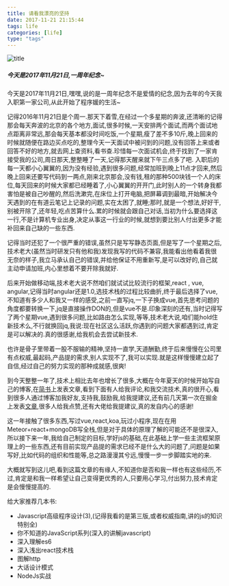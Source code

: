 ```yaml
---
title: 请看我漂亮的坚持
date: 2017-11-21 21:15:44
tags: life
categories: [life]
type: "tags"
---
```

![title](http://oo4xdz5i0.bkt.clouddn.com/jianchi.jpeg)
#####    今天是2017年11月21日,一周年纪念~

<!--more-->
今天是2017年11月21日,嘿嘿,说的是一周年纪念不是爱情的纪念,因为去年的今天我入职第一家公司,从此开始了程序媛的生活~

记得2016年11月21日是个周一.那天下着雪,在经过一个多星期的奔波,还清晰的记得那会每天奔波的北京的各个地方,面试,很多时候,一天安排两个面试,而两个面试地点距离非常远,那会每天基本都没时间吃饭,一个星期,瘦了差不多10斤,晚上回来的时候就随便在路边买点吃的,整理今天一天面试中被问到的问题,没有回答上来或者回答不好的地方,就去网上查资料,看书查.珍惜每一次面试机会,终于找到了一家肯接受我的公司,周日那天,整整睡了一天,记得那天醒来就下午三点多了吧.
入职后的每一天都小心翼翼的,因为没有经验,遇到很多问题,经常加班到晚上11点才回来,然后晚上回来还要写代码到一两点,刚来北京那会,没有钱,租的那种500块钱一个人的床位,每天回来的时候大家都已经睡着了,小心翼翼的开开门,此时别人的一个转身我都害怕是被自己吵醒的,然后洗漱完,在床位上打开电脑,把屏幕调到最暗,开始解决今天遇到的在有道云笔记上记录的问题,实在太困了,就睡;那时,就是一个想法,好好干,别被开除了,还年轻,吃点苦算什么.累的时候就会跟自己对话,当初为什么要选择这一行,不是计算机专业出身,决定从事这一行业的时候,就想到要比别人付出更多才能补回来自己缺的一些东西.

记得当时还犯了一个很严重的错误,虽然只是写写静态页面,但是写了一个星期之后,技术老大(虽然当时研发只有他和我)发现我写的代码不兼容,我能看出他看着我很无奈的样子,我立马承认自己的错误,并给他保证不用重新写,是可以改好的,自己就主动申请加班,内心里想着不要开除我就好.

后来开始做移动端,技术老大说不然咱们就试试比较流行的框架,react , vue, angular,记得当时angular还是1.0,选技术栈的过程比较曲折,终于最后选择了vue,不知道有多少人和我又一样的感受,之前一直写jq,一下子换成vue,首先思考问题的角度都要转换一下,jq是直接操作DON的,但是vue不是.印象深刻的还有,当时记得写了两个星期vue,遇到很多问题,比如路由怎么实现,等等,技术老大说,咱们能hold住新技术么,不行就换回jq,我说:现在社区这么活跃,你遇到的问题大家都遇到过,肯定是可以解决的.真的很感谢,给我机会去尝试新技术.

也许是骨子里带着一股不服输的精神,坚持一直学,天道酬勤,终于后来慢慢在公司里有点权威,最起码,产品提的需求,别人实现不了,我可以实现.就是这样慢慢建立起了自信,经过自己的努力实现的那种成就感,很爽!


到今天整整一年了,技术上相比去年也增长了很多,大概在今年夏天的时候开始写自己的博客,在[简书](http://www.jianshu.com/u/92fec6da2d1a)上发表文章,看到下面有人给我评论,和我交流技术,真的很开心,看到很多人通过博客加我好友,支持我,鼓励我,给我提建议,还有前几天第一次在掘金上发表[文章](https://juejin.im/user/58c6a15544d9040068046025),很多人给我点赞,还有大佬给我提建议,真的发自内心的感谢!



这一年接触了很多东西,写过vue,react,koa,玩过小程序,现在在用Meteor+react+mongoDB写全栈,但是对于具体的原理了解的可能还不是很深入,所以接下来一年,我给自己制定的目标,学好js的基础,在此基础上学一些主流框架原理上的一些东西,还有目前实现产品提的需求已经不是什么大的问题了,问题是如果写好,比如代码的组织和性能等,总之路漫漫其兮远,慢慢一步一步脚踏实地的来.


大概就写到这儿吧,看到这篇文章的有缘人,不知道你是否和我一样也有这些经历,不过,肯定是和我一样希望让自己变得更优秀的人,只要用心学习,付出努力,技术肯定是会慢慢提高的.


给大家推荐几本书:

- Javascript高级程序设计(3),(记得我看的是第三版,或者<javascript>权威指南,讲的js的知识特别全)
- 你不知道的JavaScript系列(深入的讲解javascript)
- 深入理解es6
- 深入浅出react技术栈
- 图解http
- 大话设计模式
- NodeJs实战